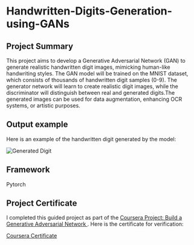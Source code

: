 # Handwritten-Digits-Generation-using-GANs
## 
## Project Summary
This project aims to develop a Generative Adversarial Network (GAN) to generate realistic handwritten digit images, mimicking human-like handwriting styles. The GAN model will be trained on the MNIST dataset, which consists of thousands of handwritten digit samples (0-9). The generator network will learn to create realistic digit images, while the discriminator will distinguish between real and generated digits.The generated images can be used for data augmentation, enhancing OCR systems, or artistic purposes.

## Output example
Here is an example of the handwritten digit generated by the model:

![Generated Digit](images/generated_digit.png)

## Framework
Pytorch

## Project Certificate

I completed this guided project as part of the [Coursera Project: Build a Generative Adversarial Network ](https://www.coursera.org/learn/deep-learning-with-pytorch-generative-adversarial-network/). Here is the certificate for verification:

[Coursera Certificate](https://coursera.org/share/fab6fc950e430757a2072d76f5dbab64)
